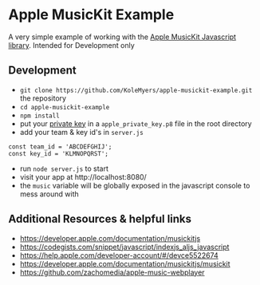 # Apple MusicKit Example

A very simple example of working with the [Apple MusicKit Javascript library](https://developer.apple.com/documentation/musickitjs). Intended for Development only


## Development
- `git clone https://github.com/KoleMyers/apple-musickit-example.git` the repository
- `cd apple-musickit-example`
- `npm install`
 - put your [private key](https://help.apple.com/developer-account/#/devce5522674) in a `apple_private_key.p8` file in the root directory
 - add your team & key id's in `server.js`  

```
const team_id = 'ABCDEFGHIJ';
const key_id = 'KLMNOPQRST';
```

- run `node server.js` to start
- visit your app at http://localhost:8080/
- the `music` variable will be globally exposed in the javascript console to mess around with

## Additional Resources & helpful links
 - https://developer.apple.com/documentation/musickitjs
 - https://codegists.com/snippet/javascript/indexjs_aljs_javascript
 - https://help.apple.com/developer-account/#/devce5522674
 - https://developer.apple.com/documentation/musickitjs/musickit
 - https://github.com/zachomedia/apple-music-webplayer
 
